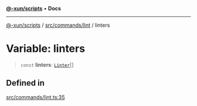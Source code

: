 [**@-xun/scripts**](../../../../README.md) • **Docs**

***

[@-xun/scripts](../../../../README.md) / [src/commands/lint](../README.md) / linters

# Variable: linters

> `const` **linters**: [`Linter`](../enumerations/Linter.md)[]

## Defined in

[src/commands/lint.ts:35](https://github.com/Xunnamius/xscripts/blob/184c8e10da5407b40476129ff0f6e538d7df3af0/src/commands/lint.ts#L35)
